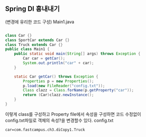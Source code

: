 ## Spring DI 흉내내기
(변경에 유리한 코드 구성)
Main1.java
```java

class Car {}
class SportCar extends Car {}
class Truck extends Car {}
public class Main1 {
    public static void main(String[] args) throws Exception {
        Car car = getCar();
        System.out.println("car" + car);
    }

    static Car getCar() throws Exception {
        Properties p = new Properties();
        p.load(new FileReader("config.txt"));
        Class clazz = Class.forName(p.getProperty("car"));
        return (Car)clazz.newInstance();
    }
}
```
이렇게 class를 구성하고 Property  file에서 속성을 구성하면 
코드 수정없이 config.txt파일로 객체의 속성?을 변경할수 있다.
config.txt
```
car=com.fastcampus.ch3.diCopy1.Truck
```